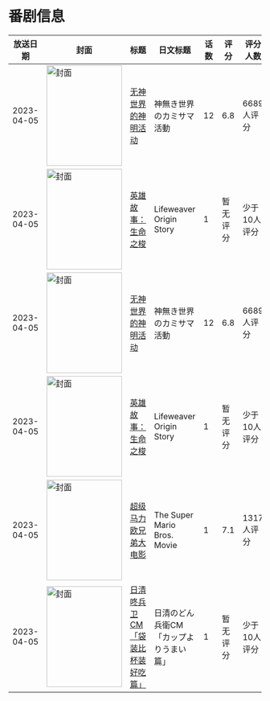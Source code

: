 # 番剧信息

|放送日期|封面|标题|日文标题|话数|评分|评分人数|
|---|---|---|---|---|---|---|
|2023-04-05|<img src="https://lain.bgm.tv/pic/cover/c/e5/59/377607_8w26i.jpg" alt="封面" style="width:150px;height:200px;object-fit:cover;">|[无神世界的神明活动](https://bangumi.tv/subject/377607)|神無き世界のカミサマ活動|12|6.8|6689人评分|
|2023-04-05|<img src="https://lain.bgm.tv/pic/cover/c/5d/17/427937_DWfTH.jpg" alt="封面" style="width:150px;height:200px;object-fit:cover;">|[英雄故事：生命之梭](https://bangumi.tv/subject/427937)|Lifeweaver Origin Story|1|暂无评分|少于10人评分|
|2023-04-05|<img src="https://lain.bgm.tv/pic/cover/c/e5/59/377607_8w26i.jpg" alt="封面" style="width:150px;height:200px;object-fit:cover;">|[无神世界的神明活动](https://bangumi.tv/subject/377607)|神無き世界のカミサマ活動|12|6.8|6689人评分|
|2023-04-05|<img src="https://lain.bgm.tv/pic/cover/c/5d/17/427937_DWfTH.jpg" alt="封面" style="width:150px;height:200px;object-fit:cover;">|[英雄故事：生命之梭](https://bangumi.tv/subject/427937)|Lifeweaver Origin Story|1|暂无评分|少于10人评分|
|2023-04-05|<img src="https://lain.bgm.tv/pic/cover/c/4e/d2/235920_WQH1U.jpg" alt="封面" style="width:150px;height:200px;object-fit:cover;">|[超级马力欧兄弟大电影](https://bangumi.tv/subject/235920)|The Super Mario Bros. Movie|1|7.1|1317人评分|
|2023-04-05|<img src="https://lain.bgm.tv/pic/cover/c/e6/e3/500638_NmqtD.jpg" alt="封面" style="width:150px;height:200px;object-fit:cover;">|[日清咚兵卫CM「袋装比杯装好吃篇」](https://bangumi.tv/subject/500638)|日清のどん兵衛CM「カップよりうまい 篇」|1|暂无评分|少于10人评分|

